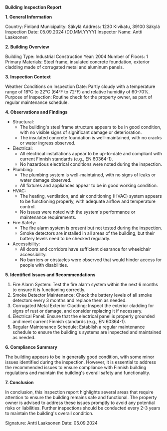 **Building Inspection Report**

**1. General Information**

Country: Finland
Municipality: Säkylä
Address: 1230 Kivikatu, 39100 Säkylä
Inspection Date: 05.09.2024 (DD.MM.YYYY)
Inspector Name: Antti Laaksonen

**2. Building Overview**

Building Type: Industrial
Construction Year: 2004
Number of Floors: 1
Primary Materials: Steel frame, insulated concrete foundation, exterior cladding made of corrugated metal and aluminum panels.

**3. Inspection Context**

Weather Conditions on Inspection Date: Partly cloudy with a temperature range of 18°C to 22°C (64°F to 72°F) and relative humidity of 60-70%.
Purpose of Inspection: Routine check for the property owner, as part of regular maintenance schedule.

**4. Observations and Findings**

* Structural:
	+ The building's steel frame structure appears to be in good condition, with no visible signs of significant damage or deterioration.
	+ The insulated concrete foundation is well-maintained, with no cracks or water ingress observed.
* Electrical:
	+ All electrical installations appear to be up-to-date and compliant with current Finnish standards (e.g., EN 60364-1).
	+ No hazardous electrical conditions were noted during the inspection.
* Plumbing:
	+ The plumbing system is well-maintained, with no signs of leaks or water damage observed.
	+ All fixtures and appliances appear to be in good working condition.
* HVAC:
	+ The heating, ventilation, and air conditioning (HVAC) system appears to be functioning properly, with adequate airflow and temperature control.
	+ No issues were noted with the system's performance or maintenance requirements.
* Fire Safety:
	+ The fire alarm system is present but not tested during the inspection.
	+ Smoke detectors are installed in all areas of the building, but their battery levels need to be checked regularly.
* Accessibility:
	+ All doors and corridors have sufficient clearance for wheelchair accessibility.
	+ No barriers or obstacles were observed that would hinder access for people with disabilities.

**5. Identified Issues and Recommendations**

1. Fire Alarm System: Test the fire alarm system within the next 6 months to ensure it is functioning correctly.
2. Smoke Detector Maintenance: Check the battery levels of all smoke detectors every 3 months and replace them as needed.
3. Corrugated Metal Exterior Cladding: Inspect the exterior cladding for signs of rust or damage, and consider replacing it if necessary.
4. Electrical Panel: Ensure that the electrical panel is properly grounded and meet current Finnish standards (e.g., EN 60364-1).
5. Regular Maintenance Schedule: Establish a regular maintenance schedule to ensure the building's systems are inspected and maintained as needed.

**6. Compliance Summary**

The building appears to be in generally good condition, with some minor issues identified during the inspection. However, it is essential to address the recommended issues to ensure compliance with Finnish building regulations and maintain the building's overall safety and functionality.

**7. Conclusion**

In conclusion, this inspection report highlights several areas that require attention to ensure the building remains safe and functional. The property owner is advised to address these issues promptly to avoid any potential risks or liabilities. Further inspections should be conducted every 2-3 years to maintain the building's overall condition.

Signature: Antti Laaksonen
Date: 05.09.2024